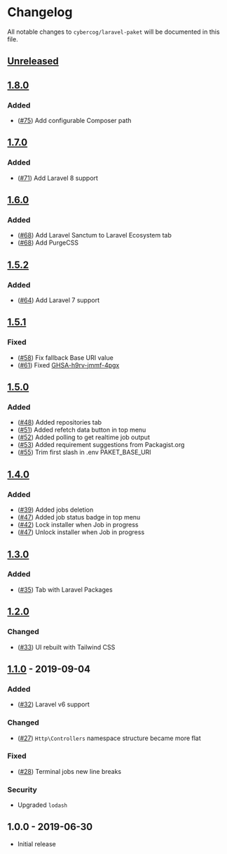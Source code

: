 # Changelog

All notable changes to `cybercog/laravel-paket` will be documented in this file.

## [Unreleased]

## [1.8.0]

### Added

- ([#75]) Add configurable Composer path

## [1.7.0]

### Added

- ([#71]) Add Laravel 8 support

## [1.6.0]

### Added

- ([#68]) Add Laravel Sanctum to Laravel Ecosystem tab
- ([#68]) Add PurgeCSS

## [1.5.2]

### Added

- ([#64]) Add Laravel 7 support

## [1.5.1]

### Fixed

- ([#58]) Fix fallback Base URI value
- ([#61]) Fixed [GHSA-h9rv-jmmf-4pgx](https://github.com/advisories/GHSA-h9rv-jmmf-4pgx)

## [1.5.0]

### Added

- ([#48]) Added repositories tab
- ([#51]) Added refetch data button in top menu
- ([#52]) Added polling to get realtime job output
- ([#53]) Added requirement suggestions from Packagist.org
- ([#55]) Trim first slash in .env PAKET_BASE_URI

## [1.4.0]

### Added

- ([#39]) Added jobs deletion
- ([#47]) Added job status badge in top menu
- ([#42]) Lock installer when Job in progress
- ([#47]) Unlock installer when Job in progress

## [1.3.0]

### Added

- ([#35]) Tab with Laravel Packages

## [1.2.0]

### Changed

- ([#33]) UI rebuilt with Tailwind CSS

## [1.1.0] - 2019-09-04

### Added

- ([#32]) Laravel v6 support

### Changed

- ([#27]) `Http\Controllers` namespace structure became more flat

### Fixed

- ([#28]) Terminal jobs new line breaks

### Security

- Upgraded `lodash`

## 1.0.0 - 2019-06-30

- Initial release

[Unreleased]: https://github.com/cybercog/laravel-paket/compare/1.8.0...master
[1.8.0]: https://github.com/cybercog/laravel-paket/compare/1.7.0...1.8.0
[1.7.0]: https://github.com/cybercog/laravel-paket/compare/1.6.0...1.7.0
[1.6.0]: https://github.com/cybercog/laravel-paket/compare/1.5.2...1.6.0
[1.5.2]: https://github.com/cybercog/laravel-paket/compare/1.5.1...1.5.2
[1.5.1]: https://github.com/cybercog/laravel-paket/compare/1.5.0...1.5.1
[1.5.0]: https://github.com/cybercog/laravel-paket/compare/1.4.0...1.5.0
[1.4.0]: https://github.com/cybercog/laravel-paket/compare/1.3.0...1.4.0
[1.3.0]: https://github.com/cybercog/laravel-paket/compare/1.2.0...1.3.0
[1.2.0]: https://github.com/cybercog/laravel-paket/compare/1.1.0...1.2.0
[1.1.0]: https://github.com/cybercog/laravel-paket/compare/1.0.0...1.1.0

[#75]: https://github.com/cybercog/laravel-paket/pull/75
[#71]: https://github.com/cybercog/laravel-paket/pull/71
[#68]: https://github.com/cybercog/laravel-paket/pull/68
[#64]: https://github.com/cybercog/laravel-paket/pull/64
[#61]: https://github.com/cybercog/laravel-paket/pull/61
[#58]: https://github.com/cybercog/laravel-paket/pull/58
[#55]: https://github.com/cybercog/laravel-paket/pull/55
[#53]: https://github.com/cybercog/laravel-paket/pull/53
[#52]: https://github.com/cybercog/laravel-paket/pull/52
[#51]: https://github.com/cybercog/laravel-paket/pull/51
[#48]: https://github.com/cybercog/laravel-paket/pull/48
[#47]: https://github.com/cybercog/laravel-paket/pull/47
[#42]: https://github.com/cybercog/laravel-paket/pull/42
[#39]: https://github.com/cybercog/laravel-paket/pull/39
[#35]: https://github.com/cybercog/laravel-paket/pull/35
[#33]: https://github.com/cybercog/laravel-paket/pull/33
[#32]: https://github.com/cybercog/laravel-paket/pull/32
[#28]: https://github.com/cybercog/laravel-paket/pull/28
[#27]: https://github.com/cybercog/laravel-paket/pull/27

